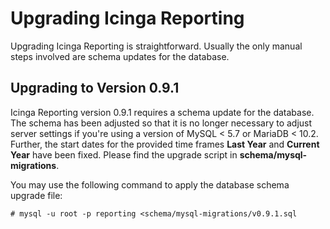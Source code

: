 # Upgrading Icinga Reporting <a id="upgrading"></a>

Upgrading Icinga Reporting is straightforward.
Usually the only manual steps involved are schema updates for the database.

## Upgrading to Version 0.9.1 <a id="upgrading-to-v0.9.1"></a>

Icinga Reporting version 0.9.1 requires a schema update for the database.
The schema has been adjusted so that it is no longer necessary to adjust server settings
if you're using a version of MySQL < 5.7 or MariaDB < 10.2.
Further, the start dates for the provided time frames **Last Year** and **Current Year** have been fixed.
Please find the upgrade script in **schema/mysql-migrations**.

You may use the following command to apply the database schema upgrade file:

```
# mysql -u root -p reporting <schema/mysql-migrations/v0.9.1.sql
```
